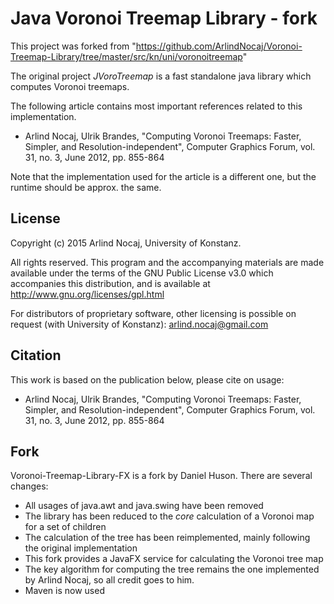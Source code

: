 Java Voronoi Treemap Library - fork
=====================

This project was forked
from "https://github.com/ArlindNocaj/Voronoi-Treemap-Library/tree/master/src/kn/uni/voronoitreemap"

The original project
*JVoroTreemap* is a fast standalone java library which computes Voronoi treemaps.

The following article contains most important references related to this implementation.

* Arlind Nocaj, Ulrik Brandes, "Computing Voronoi Treemaps: Faster, Simpler, and Resolution-independent", Computer
  Graphics Forum, vol. 31, no. 3, June 2012, pp. 855-864

Note that the implementation used for the article is a different one, but the runtime should be approx. the same.


License
------------------------

Copyright (c) 2015 Arlind Nocaj, University of Konstanz.

All rights reserved. This program and the accompanying materials are made available under the terms of the GNU Public License v3.0 which accompanies this distribution, and is available at http://www.gnu.org/licenses/gpl.html

For distributors of proprietary software, other licensing is possible on request (with University of
Konstanz): <arlind.nocaj@gmail.com>


Citation
-----------------

This work is based on the publication below, please cite on usage:

* Arlind Nocaj, Ulrik Brandes, "Computing Voronoi Treemaps: Faster, Simpler, and Resolution-independent", Computer
  Graphics Forum, vol. 31, no. 3, June 2012, pp. 855-864

Fork
------------------------

Voronoi-Treemap-Library-FX is a fork by Daniel Huson. There are several changes:

- All usages of java.awt and java.swing have been removed
- The library has been reduced to the *core* calculation of a Voronoi map for a set of children
- The calculation of the tree has been reimplemented, mainly following the original implementation
- This fork provides a JavaFX service for calculating the Voronoi tree map
- The key algorithm for computing the tree remains the one implemented by Arlind Nocaj, so all credit goes to him.
- Maven is now used